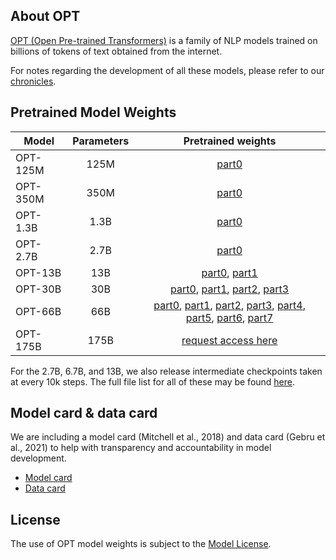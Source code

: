 ## About OPT
[OPT (Open Pre-trained Transformers)](https://arxiv.org/abs/2205.01068) is a family of NLP models trained on billions of tokens of text obtained from the internet.

For notes regarding the development of all these models, please refer to our [chronicles](./chronicles/README.md).

## Pretrained Model Weights
| Model | Parameters | Pretrained weights                                                                                                                                                                                      |
|-|:-:|:-:|
| OPT-125M | 125M | [part0](https://dl.fbaipublicfiles.com/opt/v1_20230405/125m/reshard-model_part-0.pt) |
| OPT-350M | 350M| [part0](https://dl.fbaipublicfiles.com/opt/v1_20220502/350m/reshard.pt) |
| OPT-1.3B | 1.3B | [part0](https://dl.fbaipublicfiles.com/opt/v1_20230405/1.3b/reshard-model_part-0.pt) |
| OPT-2.7B | 2.7B | [part0](https://dl.fbaipublicfiles.com/opt/v1_20230405/2.7b/reshard-model_part-0.pt) |
| OPT-13B | 13B | [part0](https://dl.fbaipublicfiles.com/opt/v1_20230405/13b/reshard-model_part-0.pt), [part1](https://dl.fbaipublicfiles.com/opt/v1_20230405/13b/reshard-model_part-1.pt) |
| OPT-30B | 30B | [part0](https://dl.fbaipublicfiles.com/opt/v1_20230405/30b/reshard-model_part-0.pt), [part1](https://dl.fbaipublicfiles.com/opt/v1_20230405/30b/reshard-model_part-1.pt), [part2](https://dl.fbaipublicfiles.com/opt/v1_20230405/30b/reshard-model_part-2.pt), [part3](https://dl.fbaipublicfiles.com/opt/v1_20230405/30b/reshard-model_part-3.pt) |
| OPT-66B | 66B | [part0](https://dl.fbaipublicfiles.com/opt/v1_20230405/66b/reshard-model_part-0.pt), [part1](https://dl.fbaipublicfiles.com/opt/v1_20230405/66b/reshard-model_part-1.pt), [part2](https://dl.fbaipublicfiles.com/opt/v1_20230405/66b/reshard-model_part-2.pt), [part3](https://dl.fbaipublicfiles.com/opt/v1_20230405/66b/reshard-model_part-3.pt), [part4](https://dl.fbaipublicfiles.com/opt/v1_20230405/66b/reshard-model_part-4.pt), [part5](https://dl.fbaipublicfiles.com/opt/v1_20230405/66b/reshard-model_part-5.pt), [part6](https://dl.fbaipublicfiles.com/opt/v1_20230405/66b/reshard-model_part-6.pt), [part7](https://dl.fbaipublicfiles.com/opt/v1_20230405/66b/reshard-model_part-7.pt) |
| OPT-175B | 175B |[request access here](https://forms.gle/BDB2i44QwCr2mCJN6) |

For the 2.7B, 6.7B, and 13B, we also release intermediate checkpoints taken at every 10k steps. The full file list for all of these may be found [here](https://dl.fbaipublicfiles.com/OPT/filelist.txt).

## Model card & data card
We are including a model card (Mitchell et al., 2018) and data card (Gebru et al., 2021) to help with transparency and accountability in model development.
* [Model card](./model_card.md) 
* [Data card](./data_card.md)


## License
The use of OPT model weights is subject to the [Model License](./MODEL_LICENSE.md).

